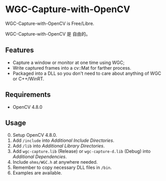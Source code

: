 # WGC-Capture-with-OpenCV

WGC-Capture-with-OpenCV is Free/Libre.

WGC-Capture-with-OpenCV 是 自由的。

## Features

* Capture a window or monitor at one time using WGC;
* Write captured frames into a cv::Mat for farther process.
* Packaged into a DLL so you don't need to care about anything of WGC or C++/WinRT.

## Requirements

* OpenCV 4.8.0

## Usage

0. Setup OpenCV 4.8.0.
1. Add `/include` into *Additional Include Directories*.
2. Add `/lib` into *Additional Library Directories*.
3. Add `wgc-capture.lib` (Release) or `wgc-capture-d.lib` (Debug) into *Additional Dependencies*.
4. Include `ohms/WGC.h` at anywhere needed.
5. Remember to copy necessary DLL files in `/bin`.
6. Examples are available.
